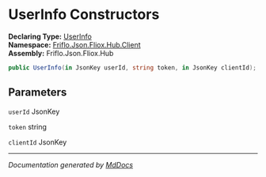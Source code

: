 ﻿<!--  
  <auto-generated>   
    The contents of this file were generated by a tool.  
    Changes to this file may be list if the file is regenerated  
  </auto-generated>   
-->

# UserInfo Constructors

**Declaring Type:** [UserInfo](../index.md)  
**Namespace:** [Friflo.Json.Fliox.Hub.Client](../../index.md)  
**Assembly:** Friflo.Json.Fliox.Hub

```csharp
public UserInfo(in JsonKey userId, string token, in JsonKey clientId);
```

## Parameters

`userId`  JsonKey

`token`  string

`clientId`  JsonKey

___

*Documentation generated by [MdDocs](https://github.com/ap0llo/mddocs)*
